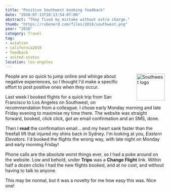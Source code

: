 ```yaml
---
title: "Positive Southwest booking feedback"
date: "2018-07-13T18:13:54-07:00"
abstract: "They fixed my mistake without extra charge."
thumb: "https://rubenerd.com/files/2018/southwest.png"
year: "2018"
category: Travel
tag:
- aviation
- california2018
- feedback
- united-states
location: los-angeles
---
```

<p><img src="https://rubenerd.com/files/2018/southwest.png" alt="Southwest logo" style="width:89px; height:85px; float:right; margin:0 0 1em 2em" /></p>

People are so quick to jump online and whinge about negative experiences, so I thought I'd make a specific effort to post positive ones when they occur. 

Last week I booked flights for a quick trip from San Francisco to Los Angeles on Southwest, on recommendation from a colleague. I chose early Monday morning and late Friday evening to maximise my time there. The website was straight forward, booked, click click, got an email confirmation and an SMS, done.

Then I **read** the confirmation email... and my heart sank faster than the freefall lift that injured my shins back in Sydney. I'm looking at you, *Eastern Elevators*. I'd booked the flights the wrong way, with late night on Monday and early morning Friday!

Phone calls are the absolute worst things ever, so I had a poke around on the website. Low and behold, under **Trips** was a **Change Flight** link. Within half a dozen clicks I had the new flights booked, and at no cost, and without having to talk to anyone.

This may be normal, but it was a novelty for me how easy this was. Nice one!

